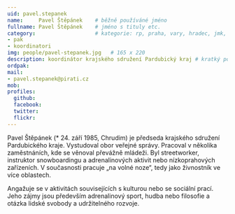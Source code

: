```yaml
---
uid: pavel.stepanek
name:     Pavel Štěpánek  	# běžně používáné jméno
fullname: Pavel Štěpánek  	# jméno s tituly etc.
category:                 	# kategorie: rp, praha, vary, hradec, jmk, senat
- pak
- koordinatori
img: people/pavel-stepanek.jpg   # 165 x 220
description: koordinátor krajského sdružení Pardubický kraj # kratký popis, max 160 znaků
ordpak: 
mail:
- pavel.stepanek@pirati.cz
mob:			  
profiles:
  github:                 
  facebook: 		  
  twitter: 		  
  flickr:     		  
---
```


Pavel Štěpánek (* 24. září 1985, Chrudim) je předseda krajského sdružení Pardubického kraje. Vystudoval obor veřejné správy. Pracoval v několika zaměstnáních, kde se věnoval převážně mládeži. Byl streetworker, instruktor snowboardingu a adrenalinových aktivit nebo nízkoprahových zařízeních. V současnosti pracuje „na volné noze“, tedy jako živnostník ve více oblastech.

Angažuje se v aktivitách souvisejících s kulturou nebo se sociální prací. Jeho zájmy jsou především adrenalinový sport, hudba nebo filosofie a otázka lidské svobody a udržitelného rozvoje.
